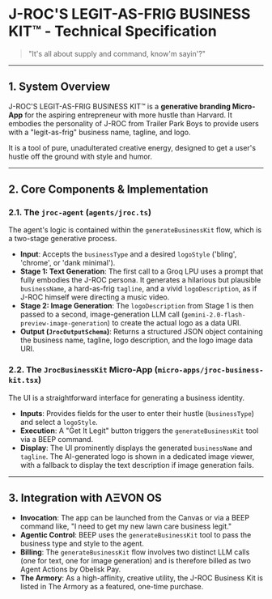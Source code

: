 # J-ROC'S LEGIT-AS-FRIG BUSINESS KIT™ - Technical Specification

> "It's all about supply and command, know'm sayin'?"

---

## 1. System Overview

J-ROC'S LEGIT-AS-FRIG BUSINESS KIT™ is a **generative branding Micro-App** for the aspiring entrepreneur with more hustle than Harvard. It embodies the personality of J-ROC from Trailer Park Boys to provide users with a "legit-as-frig" business name, tagline, and logo.

It is a tool of pure, unadulterated creative energy, designed to get a user's hustle off the ground with style and humor.

---

## 2. Core Components & Implementation

### 2.1. The `jroc-agent` (`agents/jroc.ts`)
The agent's logic is contained within the `generateBusinessKit` flow, which is a two-stage generative process.
- **Input**: Accepts the `businessType` and a desired `logoStyle` ('bling', 'chrome', or 'dank minimal').
- **Stage 1: Text Generation**: The first call to a Groq LPU uses a prompt that fully embodies the J-ROC persona. It generates a hilarious but plausible `businessName`, a hard-as-frig `tagline`, and a vivid `logoDescription`, as if J-ROC himself were directing a music video.
- **Stage 2: Image Generation**: The `logoDescription` from Stage 1 is then passed to a second, image-generation LLM call (`gemini-2.0-flash-preview-image-generation`) to create the actual logo as a data URI.
- **Output (`JrocOutputSchema`)**: Returns a structured JSON object containing the business name, tagline, logo description, and the logo image data URI.

### 2.2. The `JrocBusinessKit` Micro-App (`micro-apps/jroc-business-kit.tsx`)
The UI is a straightforward interface for generating a business identity.
- **Inputs**: Provides fields for the user to enter their hustle (`businessType`) and select a `logoStyle`.
- **Execution**: A "Get It Legit" button triggers the `generateBusinessKit` tool via a BEEP command.
- **Display**: The UI prominently displays the generated `businessName` and `tagline`. The AI-generated logo is shown in a dedicated image viewer, with a fallback to display the text description if image generation fails.

---

## 3. Integration with ΛΞVON OS

- **Invocation**: The app can be launched from the Canvas or via a BEEP command like, "I need to get my new lawn care business legit."
- **Agentic Control**: BEEP uses the `generateBusinessKit` tool to pass the business type and style to the agent.
- **Billing**: The `generateBusinessKit` flow involves two distinct LLM calls (one for text, one for image generation) and is therefore billed as two Agent Actions by Obelisk Pay.
- **The Armory**: As a high-affinity, creative utility, the J-ROC Business Kit is listed in The Armory as a featured, one-time purchase.
